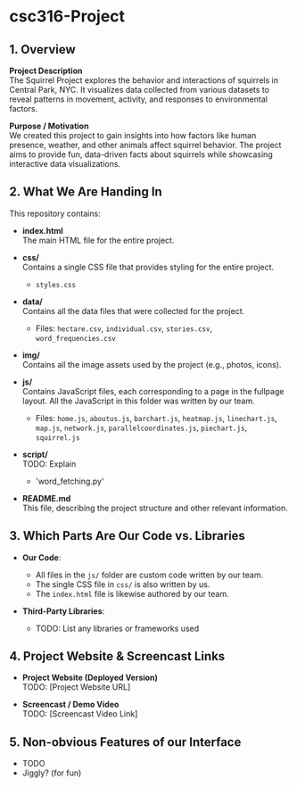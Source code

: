 # csc316-Project

## 1. Overview

**Project Description**  
The Squirrel Project explores the behavior and interactions of squirrels in Central Park, NYC. It visualizes data collected from various datasets to reveal patterns in movement, activity, and responses to environmental factors.

**Purpose / Motivation**  
We created this project to gain insights into how factors like human presence, weather, and other animals affect squirrel behavior. The project aims to provide fun, data-driven facts about squirrels while showcasing interactive data visualizations.

## 2. What We Are Handing In

This repository contains:

- **index.html**  
  The main HTML file for the entire project.

- **css/**  
  Contains a single CSS file that provides styling for the entire project.
    - `styles.css`

- **data/**  
  Contains all the data files that were collected for the project.
    - Files: `hectare.csv`, `individual.csv`, `stories.csv`, `word_frequencies.csv`

- **img/**  
  Contains all the image assets used by the project (e.g., photos, icons).

- **js/**  
  Contains JavaScript files, each corresponding to a page in the fullpage layout. All the JavaScript in this folder was written by our team.
    - Files: `home.js`, `aboutus.js`, `barchart.js`, `heatmap.js`, `linechart.js`, `map.js`, `network.js`, `parallelcoordinates.js`, `piechart.js`, `squirrel.js`

- **script/**  
  TODO: Explain
    - 'word_fetching.py'

- **README.md**  
  This file, describing the project structure and other relevant information.

## 3. Which Parts Are Our Code vs. Libraries

- **Our Code**:
    - All files in the `js/` folder are custom code written by our team.
    - The single CSS file in `css/` is also written by us.
    - The `index.html` file is likewise authored by our team.

- **Third-Party Libraries**:
    - TODO: List any libraries or frameworks used

## 4. Project Website & Screencast Links

- **Project Website (Deployed Version)**  
  TODO: [Project Website URL]

- **Screencast / Demo Video**  
  TODO: [Screencast Video Link]

## 5. Non-obvious Features of our Interface

- TODO
- Jiggly? (for fun)
